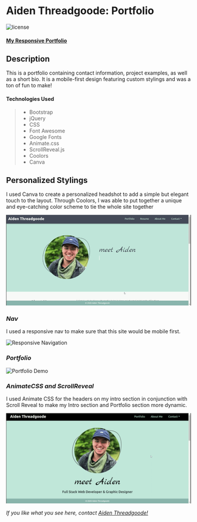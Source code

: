 # Aiden Threadgoode: Portfolio
![license](https://img.shields.io/github/license/a-thread/Portfolio)

#### [My Responsive Portfolio](https://a-thread.github.io/Portfolio/)

## Description
This is a portfolio containing contact information, project examples, as well as a short bio. It is a mobile-first design featuring custom stylings and was a ton of fun to make!

#### Technologies Used
>- Bootstrap
>- jQuery
>- CSS
>- Font Awesome
>- Google Fonts
>- Animate.css
>- ScrollReveal.js
>- Coolors
>- Canva

## Personalized Stylings
I used Canva to create a personalized headshot to add a simple but elegant touch to the layout. Through Coolors, I was able to put together a unique and eye-catching color scheme to tie the whole site together

![About Me](./assets/images/intro.gif)

### *Nav*
I used a responsive nav to make sure that this site would be mobile first.

![Responsive Navigation](./assets/images/responsive.gif)

### *Portfolio*

![Portfolio Demo](./assets/images/portfolio.gif)

### *AnimateCSS and ScrollReveal* 
I used Animate CSS for the headers on my intro section in conjunction with Scroll Reveal to make my Intro section and Portfolio section more dynamic. 

![animateCss intro gif](./assets/images/animateCSS.gif)


*If you like what you see here, contact [Aiden Threadgoode!](mailto:aiden.threadgoode@gmail.com)*
